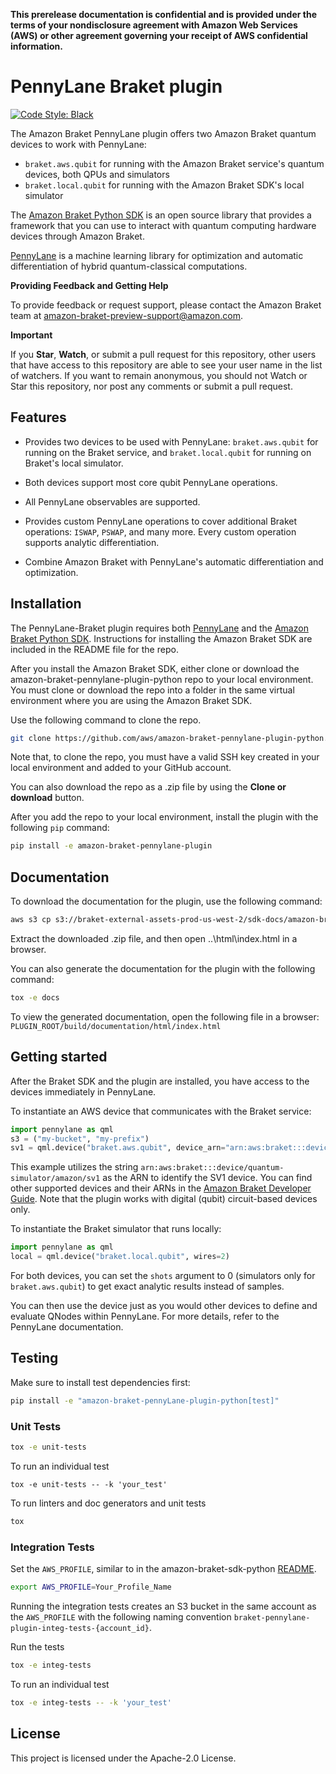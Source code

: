 **This prerelease documentation is confidential and is provided under the terms of your nondisclosure agreement with Amazon Web Services (AWS) or other agreement governing your receipt of AWS confidential information.**

# PennyLane Braket plugin

[![Code Style: Black](https://img.shields.io/badge/code_style-black-000000.svg)](https://github.com/psf/black)

The Amazon Braket PennyLane plugin offers two Amazon Braket quantum devices to work with PennyLane:

* `braket.aws.qubit` for running with the Amazon Braket service's quantum devices, both QPUs and simulators
* `braket.local.qubit` for running with the Amazon Braket SDK's local simulator

The [Amazon Braket Python SDK](https://github.com/aws/amazon-braket-sdk-python) is an open source
library that provides a framework that you can use to interact with quantum computing hardware
devices through Amazon Braket.

[PennyLane](https://pennylane.readthedocs.io) is a machine learning library for optimization and automatic differentiation of hybrid quantum-classical computations.

**Providing Feedback and Getting Help**

To provide feedback or request support, please contact the Amazon Braket team at [amazon-braket-preview-support@amazon.com](mailto:amazon-braket-preview-support@amazon.com?subject=Add%20a%20brief%20description%20of%20the%20issue).

**Important**

If you **Star**, **Watch**, or submit a pull request for this repository, other users that have access to this repository are able to see your user name in the list of watchers. If you want to remain anonymous, you should not Watch or Star this repository, nor post any comments or submit a pull request.


## Features

* Provides two devices to be used with PennyLane: `braket.aws.qubit` for running on the Braket service, and `braket.local.qubit` for running on Braket's local simulator.

* Both devices support most core qubit PennyLane operations.

* All PennyLane observables are supported.

* Provides custom PennyLane operations to cover additional Braket operations: `ISWAP`, `PSWAP`, and many more. Every custom operation supports analytic
  differentiation.

* Combine Amazon Braket with PennyLane's automatic differentiation and optimization.


## Installation

The PennyLane-Braket plugin requires both [PennyLane](https://pennylane.readthedocs.io) and the [Amazon Braket Python SDK](https://github.com/aws/amazon-braket-sdk-python/). Instructions for installing the Amazon Braket SDK are included in the README file for the repo.

After you install the Amazon Braket SDK, either clone or download the amazon-braket-pennylane-plugin-python repo to your local environment. You must clone or download the repo into a folder in the same virtual environment where you are using the Amazon Braket SDK.

Use the following command to clone the repo.

```bash
git clone https://github.com/aws/amazon-braket-pennylane-plugin-python.git
```

Note that, to clone the repo, you must have a valid SSH key created in your local environment and added to your GitHub account.

You can also download the repo as a .zip file by using the **Clone or download** button. 

After you add the repo to your local environment, install the plugin with the following `pip` command:

```bash
pip install -e amazon-braket-pennylane-plugin
```


## Documentation

To download the documentation for the plugin, use the following command:
```bash
aws s3 cp s3://braket-external-assets-prod-us-west-2/sdk-docs/amazon-braket-pennylane-plugin-python-docs.zip amazon-braket-pennylane-plugin-python-docs.zip
``` 

Extract the downloaded .zip file, and then open ..\html\index.html in a browser.

You can also generate the documentation for the plugin with the following command:

```bash
tox -e docs
```

To view the generated documentation, open the following file in a browser: `PLUGIN_ROOT/build/documentation/html/index.html`


## Getting started

After the Braket SDK and the plugin are installed, you have access to the devices immediately in PennyLane.

To instantiate an AWS device that communicates with the Braket service:

```python
import pennylane as qml
s3 = ("my-bucket", "my-prefix")
sv1 = qml.device("braket.aws.qubit", device_arn="arn:aws:braket:::device/quantum-simulator/amazon/sv1", s3_destination_folder=s3, wires=2)
```

This example utilizes the string `arn:aws:braket:::device/quantum-simulator/amazon/sv1` as the ARN to identify the SV1 device. You can find other supported devices and their ARNs in the [Amazon Braket Developer Guide](https://docs.aws.amazon.com/braket/latest/developerguide/braket-devices.html). Note that the plugin works with digital (qubit) circuit-based devices only.

To instantiate the Braket simulator that runs locally:

```python
import pennylane as qml
local = qml.device("braket.local.qubit", wires=2)
```

For both devices, you can set the `shots` argument to 0 (simulators only for `braket.aws.qubit`) to get exact analytic results instead of samples.

You can then use the device just as you would other devices to define and evaluate QNodes within PennyLane. For more details, refer to the PennyLane documentation.


## Testing

Make sure to install test dependencies first:
```bash
pip install -e "amazon-braket-pennyLane-plugin-python[test]"
```

### Unit Tests
```bash
tox -e unit-tests
```

To run an individual test
```
tox -e unit-tests -- -k 'your_test'
```

To run linters and doc generators and unit tests
```bash
tox
```

### Integration Tests
Set the `AWS_PROFILE`, similar to in the amazon-braket-sdk-python [README](https://github.com/aws/amazon-braket-sdk-python/blob/main/README.md).
```bash
export AWS_PROFILE=Your_Profile_Name
```

Running the integration tests creates an S3 bucket in the same account as the `AWS_PROFILE` with the following naming convention `braket-pennylane-plugin-integ-tests-{account_id}`.

Run the tests
```bash
tox -e integ-tests
```

To run an individual test
```bash
tox -e integ-tests -- -k 'your_test'
```


## License

This project is licensed under the Apache-2.0 License.
